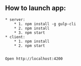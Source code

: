 ## How to launch app: ##
	* server:
		* 1. npm install -g gulp-cli
		* 2. npm install
		* 3. npm start
	* client: 
		* 1. npm install
		* 2. npm start
	

	Open http://localhost:4200